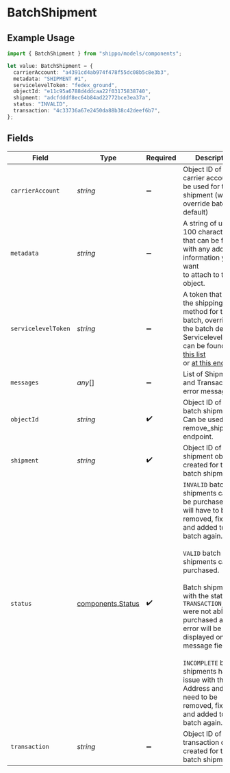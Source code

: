 # BatchShipment

## Example Usage

```typescript
import { BatchShipment } from "shippo/models/components";

let value: BatchShipment = {
  carrierAccount: "a4391cd4ab974f478f55dc08b5c8e3b3",
  metadata: "SHIPMENT #1",
  servicelevelToken: "fedex_ground",
  objectId: "e11c95a6788d4ddcaa22f03175838740",
  shipment: "adcfdddf8ec64b84ad22772bce3ea37a",
  status: "INVALID",
  transaction: "4c33736a67e2450da88b38c42deef6b7",
};
```

## Fields

| Field                                                                                                                                                                                                                                                                                                                                                                                                                                         | Type                                                                                                                                                                                                                                                                                                                                                                                                                                          | Required                                                                                                                                                                                                                                                                                                                                                                                                                                      | Description                                                                                                                                                                                                                                                                                                                                                                                                                                   | Example                                                                                                                                                                                                                                                                                                                                                                                                                                       |
| --------------------------------------------------------------------------------------------------------------------------------------------------------------------------------------------------------------------------------------------------------------------------------------------------------------------------------------------------------------------------------------------------------------------------------------------- | --------------------------------------------------------------------------------------------------------------------------------------------------------------------------------------------------------------------------------------------------------------------------------------------------------------------------------------------------------------------------------------------------------------------------------------------- | --------------------------------------------------------------------------------------------------------------------------------------------------------------------------------------------------------------------------------------------------------------------------------------------------------------------------------------------------------------------------------------------------------------------------------------------- | --------------------------------------------------------------------------------------------------------------------------------------------------------------------------------------------------------------------------------------------------------------------------------------------------------------------------------------------------------------------------------------------------------------------------------------------- | --------------------------------------------------------------------------------------------------------------------------------------------------------------------------------------------------------------------------------------------------------------------------------------------------------------------------------------------------------------------------------------------------------------------------------------------- |
| `carrierAccount`                                                                                                                                                                                                                                                                                                                                                                                                                              | *string*                                                                                                                                                                                                                                                                                                                                                                                                                                      | :heavy_minus_sign:                                                                                                                                                                                                                                                                                                                                                                                                                            | Object ID of the carrier account to be used for this shipment (will override batch default)                                                                                                                                                                                                                                                                                                                                                   | a4391cd4ab974f478f55dc08b5c8e3b3                                                                                                                                                                                                                                                                                                                                                                                                              |
| `metadata`                                                                                                                                                                                                                                                                                                                                                                                                                                    | *string*                                                                                                                                                                                                                                                                                                                                                                                                                                      | :heavy_minus_sign:                                                                                                                                                                                                                                                                                                                                                                                                                            | A string of up to 100 characters that can be filled with any additional information you want <br/>to attach to the object.                                                                                                                                                                                                                                                                                                                    | SHIPMENT #1                                                                                                                                                                                                                                                                                                                                                                                                                                   |
| `servicelevelToken`                                                                                                                                                                                                                                                                                                                                                                                                                           | *string*                                                                                                                                                                                                                                                                                                                                                                                                                                      | :heavy_minus_sign:                                                                                                                                                                                                                                                                                                                                                                                                                            | A token that sets the shipping method for the batch, overriding the batch default. <br/>Servicelevel tokens can be found <a href="#tag/Service-Levels">in this list</a> <br/>or <a href="#operation/ListCarrierAccounts">at this endpoint</a>.                                                                                                                                                                                                | fedex_ground                                                                                                                                                                                                                                                                                                                                                                                                                                  |
| `messages`                                                                                                                                                                                                                                                                                                                                                                                                                                    | *any*[]                                                                                                                                                                                                                                                                                                                                                                                                                                       | :heavy_minus_sign:                                                                                                                                                                                                                                                                                                                                                                                                                            | List of Shipment and Transaction error messages.                                                                                                                                                                                                                                                                                                                                                                                              |                                                                                                                                                                                                                                                                                                                                                                                                                                               |
| `objectId`                                                                                                                                                                                                                                                                                                                                                                                                                                    | *string*                                                                                                                                                                                                                                                                                                                                                                                                                                      | :heavy_check_mark:                                                                                                                                                                                                                                                                                                                                                                                                                            | Object ID of this batch shipment. Can be used in the remove_shipments endpoint.                                                                                                                                                                                                                                                                                                                                                               | e11c95a6788d4ddcaa22f03175838740                                                                                                                                                                                                                                                                                                                                                                                                              |
| `shipment`                                                                                                                                                                                                                                                                                                                                                                                                                                    | *string*                                                                                                                                                                                                                                                                                                                                                                                                                                      | :heavy_check_mark:                                                                                                                                                                                                                                                                                                                                                                                                                            | Object ID of the shipment object created for this batch shipment.                                                                                                                                                                                                                                                                                                                                                                             | adcfdddf8ec64b84ad22772bce3ea37a                                                                                                                                                                                                                                                                                                                                                                                                              |
| `status`                                                                                                                                                                                                                                                                                                                                                                                                                                      | [components.Status](../../models/components/status.md)                                                                                                                                                                                                                                                                                                                                                                                        | :heavy_check_mark:                                                                                                                                                                                                                                                                                                                                                                                                                            | `INVALID` batch shipments cannot be purchased and will have to be removed, fixed, and added to the batch again.<br><br/>`VALID` batch shipments can be purchased. <br><br/>Batch shipments with the status `TRANSACTION_FAILED` were not able to be purchased and the error will be displayed on the message field<br> <br/>`INCOMPLETE` batch shipments have an issue with the Address and will need to be removed, fixed, and added to the batch again. | INVALID                                                                                                                                                                                                                                                                                                                                                                                                                                       |
| `transaction`                                                                                                                                                                                                                                                                                                                                                                                                                                 | *string*                                                                                                                                                                                                                                                                                                                                                                                                                                      | :heavy_minus_sign:                                                                                                                                                                                                                                                                                                                                                                                                                            | Object ID of the transaction object created for this batch shipment.                                                                                                                                                                                                                                                                                                                                                                          | 4c33736a67e2450da88b38c42deef6b7                                                                                                                                                                                                                                                                                                                                                                                                              |